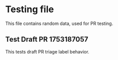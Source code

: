# Testing file

This file contains random data, used for PR testing.


## Test Draft PR 1753187057

This tests draft PR triage label behavior.
